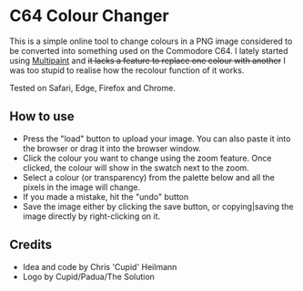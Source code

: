 # C64 Colour Changer

This is a simple online tool to change colours in a PNG image considered to be converted into something used on the Commodore C64. I lately started using [Multipaint](http://multipaint.kameli.net/) and ~~it lacks a feature to replace one colour with another~~ I was too stupid to realise how the recolour function of it works.

Tested on Safari, Edge, Firefox and Chrome.

## How to use

* Press the "load" button to upload your image. You can also paste it into the browser or drag it into the browser window.
* Click the colour you want to change using the zoom feature. Once clicked, the colour will show in the swatch next to the zoom. 
* Select a colour (or transparency) from the palette below and all the pixels in the image will change.
* If you made a mistake, hit the "undo" button
* Save the image either by clicking the save button, or copying|saving the image directly by right-clicking on it.

## Credits

* Idea and code by Chris 'Cupid' Heilmann
* Logo by Cupid/Padua/The Solution
